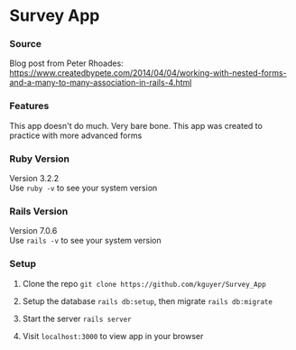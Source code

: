 # Survey App

### Source
Blog post from Peter Rhoades: https://www.createdbypete.com/2014/04/04/working-with-nested-forms-and-a-many-to-many-association-in-rails-4.html
### Features
This app doesn't do much. Very bare bone. This app was created to practice with more advanced forms

### Ruby Version
Version 3.2.2  
Use `ruby -v` to see your system version

### Rails Version
Version 7.0.6  
Use `rails -v` to see your system version

### Setup
1. Clone the repo `git clone https://github.com/kguyer/Survey_App`

2. Setup the database `rails db:setup`, then migrate `rails db:migrate`

3. Start the server `rails server`

4. Visit `localhost:3000` to view app in your browser